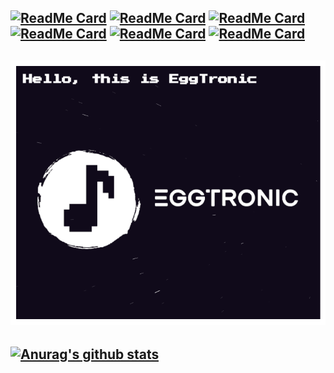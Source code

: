 [![ReadMe Card](https://github-readme-stats.vercel.app/api/pin/?username=eggtronic&repo=web-audio-visualization-tool&theme=dark)](https://github.com/EggTronic/web-audio-visualization-tool)
[![ReadMe Card](https://github-readme-stats.vercel.app/api/pin/?username=eggtronic&repo=react-nes&theme=dark)](https://github.com/EggTronic/react-nes)
[![ReadMe Card](https://github-readme-stats.vercel.app/api/pin/?username=eggtronic&repo=react-weather-widget&theme=dark)](https://github.com/EggTronic/react-weather-widget)
[![ReadMe Card](https://github-readme-stats.vercel.app/api/pin/?username=eggtronic&repo=Yang-s-Config&theme=dark)](https://github.com/EggTronic/Yang-s-Config)
[![ReadMe Card](https://github-readme-stats.vercel.app/api/pin/?username=eggtronic&repo=Yang-s-Site&theme=dark)](https://github.com/EggTronic/Yang-s-Site)
[![ReadMe Card](https://github-readme-stats.vercel.app/api/pin/?username=eggtronic&repo=Yang-s-Play-Ground&theme=dark)](https://github.com/EggTronic/Yang-s-Play-Ground)
---
![EggTronic](https://github.com/EggTronic/EggTronic/blob/master/profile.png)
---
[![Anurag's github stats](https://github-readme-stats.vercel.app/api?username=eggtronic&show_icons=true&theme=dark)](https://github.com/eggtronic)
---

